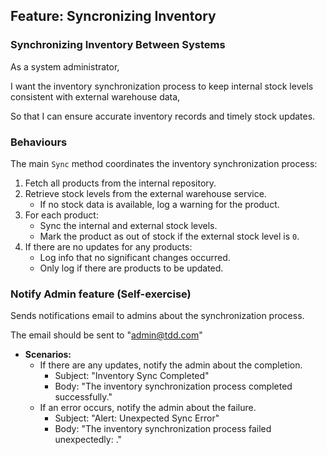 ## Feature: Syncronizing Inventory

### Synchronizing Inventory Between Systems

As a system administrator,

I want the inventory synchronization process to keep internal stock levels consistent with external warehouse data,

So that I can ensure accurate inventory records and timely stock updates.

### Behaviours

The main `Sync` method coordinates the inventory synchronization process:

1. Fetch all products from the internal repository.
1. Retrieve stock levels from the external warehouse service.
   - If no stock data is available, log a warning for the product.
1. For each product:
   - Sync the internal and external stock levels.
   - Mark the product as out of stock if the external stock level is `0`.
1. If there are no updates for any products:
   - Log info that no significant changes occurred.
   - Only log if there are products to be updated.

### Notify Admin feature (Self-exercise)

Sends notifications email to admins about the synchronization process.

The email should be sent to "admin@tdd.com"

- **Scenarios:**
  - If there are any updates, notify the admin about the completion.
	  - Subject: "Inventory Sync Completed"
	  - Body: "The inventory synchronization process completed successfully."
  - If an error occurs, notify the admin about the failure.
	  - Subject: "Alert: Unexpected Sync Error"
	  - Body: "The inventory synchronization process failed unexpectedly: <error>."
